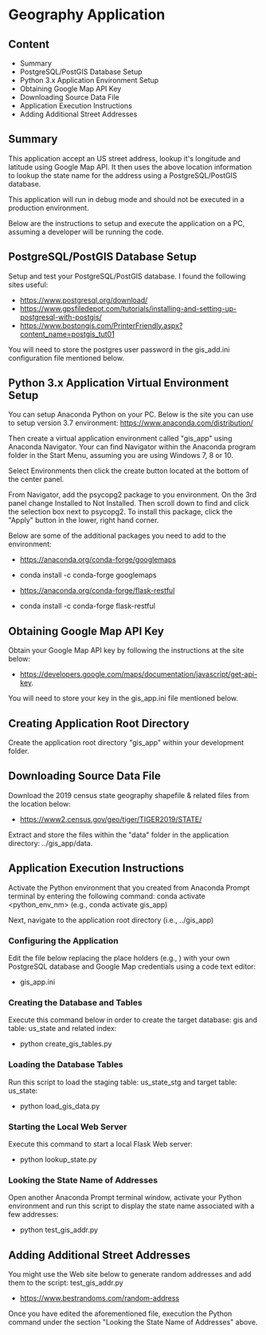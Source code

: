 # Geography Application

## Content
- Summary
- PostgreSQL/PostGIS Database Setup
- Python 3.x Application Environment Setup
- Obtaining Google Map API Key
- Downloading Source Data File 
- Application Execution Instructions
- Adding Additional Street Addresses

## Summary

This application accept an US street address, lookup it's longitude and latitude using Google Map API. It then uses the above location information to lookup the state name for the address using a PostgreSQL/PostGIS database.

This application will run in debug mode and should not be executed in a production environment.

Below are the instructions to setup and execute the application on a PC, assuming a developer will be running the code.

## PostgreSQL/PostGIS Database Setup
    
Setup and test your PostgreSQL/PostGIS database. I found the following sites useful:
- https://www.postgresql.org/download/
- https://www.gpsfiledepot.com/tutorials/installing-and-setting-up-postgresql-with-postgis/
- https://www.bostongis.com/PrinterFriendly.aspx?content_name=postgis_tut01

You will need to store the postgres user password in the gis_add.ini configuration file mentioned below.
  
## Python 3.x Application Virtual Environment Setup

You can setup Anaconda Python on your PC. Below is the site you can use to setup version 3.7 environment: https://www.anaconda.com/distribution/

Then create a virtual application environment called "gis_app" using Anaconda Navigator. Your can find Navigator within the Anaconda program folder in the Start Menu, assuming you are using Windows 7, 8 or 10.

Select Environments then click the create button located at the bottom of the center panel. 

From Navigator, add the psycopg2 package to you environment. On the 3rd panel change Installed to Not Installed. Then scroll down to find and click the selection box next to psycopg2. To install this package, click the "Apply" button in the lower, right hand corner.

Below are some of the additional packages you need to add to the environment:
- https://anaconda.org/conda-forge/googlemaps
- conda install -c conda-forge googlemaps
    
- https://anaconda.org/conda-forge/flask-restful
- conda install -c conda-forge flask-restful

## Obtaining Google Map API Key

Obtain your Google Map API key by following the instructions at the site below: 

- https://developers.google.com/maps/documentation/javascript/get-api-key. 

You will need to store your key in the gis_app.ini file mentioned below.

## Creating Application Root Directory

Create the application root directory "gis_app" within your development folder.

## Downloading Source Data File

Download the 2019 census state geography shapefile & related files from the location below:

- https://www2.census.gov/geo/tiger/TIGER2019/STATE/
    
Extract and store the files within the "data" folder in the application directory: ../gis_app/data.

## Application Execution Instructions

Activate the Python environment that you created from Anaconda Prompt terminal by entering the following command:
conda activate <python_env_nm>  (e.g., conda activate gis_app)

Next, navigate to the application root directory (i.e., ../gis_app)

### Configuring the Application

Edit the file below replacing the place holders (e.g., <password>)
with your own PostgreSQL database and Google Map credentials using a code text editor:

- gis_app.ini

### Creating the Database and Tables

Execute this command below in order to create the target database: gis and table: us_state and related index:

- python create_gis_tables.py

### Loading the Database Tables

Run this script to load the staging table: us_state_stg and target table: us_state:

- python load_gis_data.py

### Starting the Local Web Server

Execute this command to start a local Flask Web server:

- python lookup_state.py

### Looking the State Name of Addresses

Open another Anaconda Prompt terminal window, activate your Python environment and run this script to display the state name associated with a few addresses:

- python test_gis_addr.py 

## Adding Additional Street Addresses

You might use the Web site below to generate random addresses and add them to the script: test_gis_addr.py

- https://www.bestrandoms.com/random-address

Once you have edited the aforementioned file, execution the Python command under the section "Looking the State Name of Addresses" above.
